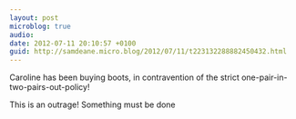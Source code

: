 ```yaml
---
layout: post
microblog: true
audio: 
date: 2012-07-11 20:10:57 +0100
guid: http://samdeane.micro.blog/2012/07/11/t223132288882450432.html
---
```

Caroline has been buying boots, in contravention of the strict one-pair-in-two-pairs-out-policy!

This is an outrage! Something must be done
